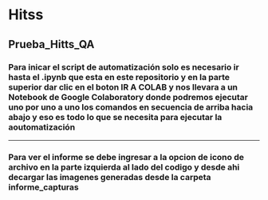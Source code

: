 # Hitss
## Prueba_Hitts_QA
### Para inicar el script de automatización solo es necesario ir hasta el .ipynb que esta en este repositorio y en la parte superior dar clic en el boton IR A COLAB y nos llevara a un Notebook de Google Colaboratory donde podremos ejecutar uno por uno a uno los comandos en secuencia de arriba hacia abajo y eso es todo lo que se necesita para ejecutar la aoutomatización
----------------------------------------------------------------------------------------------------------------------------------------------
### Para ver el informe se debe ingresar a la opcion de icono de archivo en la parte izquierda al lado del codigo y desde ahi decargar las imagenes generadas desde la carpeta informe_capturas
